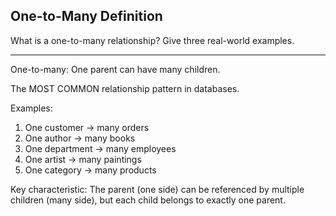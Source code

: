 ## One-to-Many Definition

What is a one-to-many relationship? Give three real-world examples.

---

One-to-many: One parent can have many children.

The MOST COMMON relationship pattern in databases.

Examples:
1. One customer → many orders
2. One author → many books
3. One department → many employees
4. One artist → many paintings
5. One category → many products

Key characteristic: The parent (one side) can be referenced by multiple children (many side), but each child belongs to exactly one parent.

